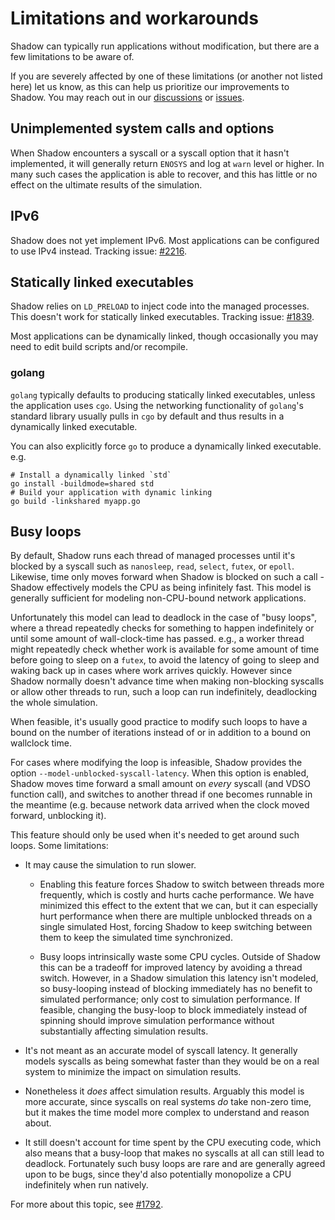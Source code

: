 # Limitations and workarounds

Shadow can typically run applications without modification, but there are a few
limitations to be aware of.

If you are severely affected by one of these limitations (or another not listed
here) let us know, as this can help us prioritize our improvements to Shadow.
You may reach out in our
[discussions](https://github.com/shadow/shadow/discussions) or
[issues](https://github.com/shadow/shadow/issues).

## Unimplemented system calls and options

When Shadow encounters a syscall or a syscall option that it hasn't implemented,
it will generally return `ENOSYS` and log at `warn` level or higher. In many
such cases the application is able to recover, and this has little or no effect
on the ultimate results of the simulation.

## IPv6

Shadow does not yet implement IPv6. Most applications can be configured to use IPv4
instead. Tracking issue: [#2216](https://github.com/shadow/shadow/issues/2216]).

## Statically linked executables

Shadow relies on `LD_PRELOAD` to inject code into the managed processes. This
doesn't work for statically linked executables. Tracking issue:
[#1839](https://github.com/shadow/shadow/issues/1839).

Most applications can be dynamically linked, though occasionally you may need to
edit build scripts and/or recompile.

### golang

`golang` typically defaults to producing statically linked executables, unless
the application uses `cgo`. Using the networking functionality of `golang`'s
standard library usually pulls in `cgo` by default and thus results in a
dynamically linked executable.

You can also explicitly force `go` to produce a dynamically linked executable. e.g.

```
# Install a dynamically linked `std`
go install -buildmode=shared std
# Build your application with dynamic linking
go build -linkshared myapp.go
```

## Busy loops

By default, Shadow runs each thread of managed processes until it's blocked by a
syscall such as `nanosleep`,  `read`, `select`, `futex`, or `epoll`. Likewise,
time only moves forward when Shadow is blocked on such a call - Shadow
effectively models the CPU as being infinitely fast. This model is generally
sufficient for modeling non-CPU-bound network applications.

Unfortunately this model can lead to deadlock in the case of "busy loops", where
a thread repeatedly checks for something to happen indefinitely or until some
amount of wall-clock-time has passed. e.g., a worker thread might repeatedly
check whether work is available for some amount of time before going to sleep on
a `futex`, to avoid the latency of going to sleep and waking back up in cases
where work arrives quickly. However since Shadow normally doesn't advance time
when making non-blocking syscalls or allow other threads to run, such a loop can
run indefinitely, deadlocking the whole simulation.

When feasible, it's usually good practice to modify such loops to have a bound
on the number of iterations instead of or in addition to a bound on wallclock
time.

For cases where modifying the loop is infeasible, Shadow provides the option
`--model-unblocked-syscall-latency`. When this option is enabled, Shadow moves
time forward a small amount on *every* syscall (and VDSO function call), and
switches to another thread if one becomes runnable in the meantime (e.g. because
network data arrived when the clock moved forward, unblocking it).

This feature should only be used when it's needed to get around such loops. Some
limitations:

* It may cause the simulation to run slower.

  * Enabling this feature forces Shadow to switch between threads more
  frequently, which is costly and hurts cache performance. We have minimized
  this effect to the extent that we can, but it can especially hurt performance
  when there are multiple unblocked threads on a single simulated Host, forcing
  Shadow to keep switching between them to keep the simulated time synchronized.

  * Busy loops intrinsically waste some CPU cycles. Outside of Shadow this can
  be a tradeoff for improved latency by avoiding a thread switch. However, in a
  Shadow simulation this latency isn't modeled, so busy-looping instead of
  blocking immediately has no benefit to simulated performance; only cost to
  simulation performance. If feasible, changing the busy-loop to block
  immediately instead of spinning should improve simulation performance without
  substantially affecting simulation results.

* It's not meant as an accurate model of syscall latency. It generally models
syscalls as being somewhat faster than they would be on a real system to minimize
the impact on simulation results.

* Nonetheless it *does* affect simulation results. Arguably this model
is more accurate, since syscalls on real systems *do* take non-zero time, but it
makes the time model more complex to understand and reason about.

* It still doesn't account for time spent by the CPU executing code,
which also means that a busy-loop that makes no syscalls at all can still lead
to deadlock. Fortunately such busy loops are rare and are generally agreed upon
to be bugs, since they'd also potentially monopolize a CPU indefinitely when run
natively.

For more about this topic, see [#1792](https://github.com/shadow/shadow/issues/1792).
